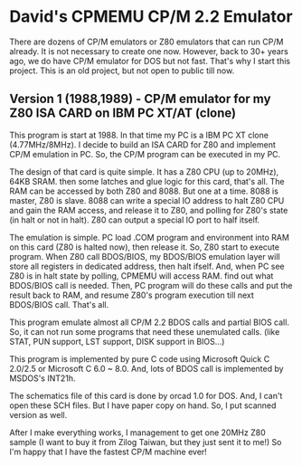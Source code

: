 # David's CPMEMU CP/M 2.2 Emulator 

There are dozens of CP/M emulators or Z80 emulators that can run CP/M already.
It is not necessary to create one now.
However, back to 30+ years ago, we do have CP/M emulator for DOS but not fast.
That's why I start this project.
This is an old project, but not open to public till now.

## Version 1 (1988,1989) - CP/M emulator for my Z80 ISA CARD on IBM PC XT/AT (clone)

This program is start at 1988. In that time my PC is a IBM PC XT clone (4.77MHz/8MHz).
I decide to build an ISA CARD for Z80 and implement CP/M emulation in PC.
So, the CP/M program can be executed in my PC.

The design of that card is quite simple. It has a Z80 CPU (up to 20MHz), 64KB SRAM.
then some latches and glue logic for this card, that's all.
The RAM can be accessed by both Z80 and 8088. But one at a time. 8088 is master, Z80 
is slave. 8088 can write a special IO address to halt Z80 CPU and gain the RAM access,
and release it to Z80, and polling for Z80's state (in halt or not in halt).
Z80 can output a special IO port to half itself.

The emulation is simple. PC load .COM program and environment into RAM on this card (Z80 is halted now),
then release it. So, Z80 start to execute program. When Z80 call BDOS/BIOS, my
BDOS/BIOS emulation layer will store all registers in dedicated address, then halt ifself.
And, when PC see Z80 is in halt state by polling, CPMEMU will access RAM. find out what BDOS/BIOS
call is needed. Then, PC program will do these calls and put the result back to RAM, and
resume Z80's program execution till next BDOS/BIOS call. That's all. 

This program emulate almost all CP/M 2.2 BDOS calls and partial BIOS call. So, it can not run
some programs that need these unemulated calls. (like STAT, PUN support, LST support, DISK support in BIOS...)

This program is implemented by pure C code using Microsoft Quick C 2.0/2.5 or Microsoft C 6.0 ~ 8.0.
And, lots of BDOS call is implemented by MSDOS's INT21h.

The schematics file of this card is done by orcad 1.0 for DOS. And, I can't open these SCH files.
But I have paper copy on hand. So, I put scanned version as well.

After I make everything works, I management to get one 20MHz Z80 sample (I want to buy it from Zilog Taiwan,
but they just sent it to me!) So I'm happy that I have the fastest CP/M machine ever!
